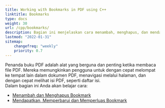 ```yaml
---
title: Working with Bookmarks in PDF using C++
linktitle: Bookmarks
type: docs
weight: 30
url: /cpp/bookmarks/
description: Bagian ini menjelaskan cara menambah, menghapus, dan mendapatkan bookmark dengan Aspose.PDF untuk C++.
lastmod: "2022-01-31"
sitemap:
    changefreq: "weekly"
    priority: 0.7
---
```


Penanda buku PDF adalah alat yang berguna dan penting ketika membaca file PDF. Mereka memungkinkan pengguna untuk dengan cepat melompat ke tempat lain dalam dokumen PDF, menavigasi melalui halaman, dan dengan cepat melihat isi PDF, seperti daftar isi.  
Dalam bagian ini Anda akan belajar cara:

- [Menambah dan Menghapus Bookmark](/pdf/cpp/add-and-delete-bookmark/)
- [Mendapatkan, Memperbarui dan Memperluas Bookmark](/pdf/cpp/get-update-and-expand-bookmark/)